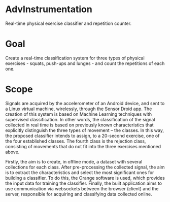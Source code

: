 # AdvInstrumentation
Real-time physical exercise classifier and repetition counter.

# Goal
Create a real-time classification system for three types of physical exercises - squats, push-ups and lunges - and count the repetitions of each one.

# Scope 
Signals are acquired by the accelerometer of an Android device, and sent to a Linux virtual machine, wirelessly, through the Sensor Droid app.
The creation of this system is based on Machine Learning techniques with supervised classification. In other words, the classification of the signal collected in real time is based on previously known characteristics that explicitly distinguish the three types of movement – ​​the classes. In this way, the proposed classifier intends to assign, to a 20-second exercise, one of the four established classes. The fourth class is the rejection class, consisting of movements that do not fit into the three exercises mentioned above.

Firstly, the aim is to create, in offline mode, a dataset with several collections for each class. After pre-processing the collected signal, the aim is to extract the characteristics and select the most significant ones for building a classifier. To do this, the Orange software is used, which provides the input data for training the classifier. Finally, the built application aims to use communication via websockets between the browser (client) and the server, responsible for acquiring and classifying data collected online.
